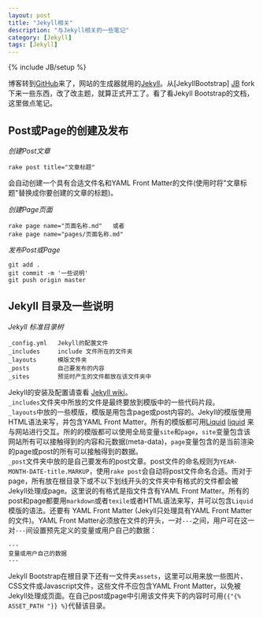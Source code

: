 ```yaml
---
layout: post
title: "Jekyll相关"
description: "与Jekyll相关的一些笔记"
category: [Jekyll]
tags: [Jekyll]
---
```

{% include JB/setup %}

博客转到[GitHub][github]来了，网站的生成器就用的[Jekyll][jekyll]。从[JekyllBootstrap] [JB] fork下来一些东西，改了改主题，就算正式开工了。看了看Jekyll Bootstrap的文档，这里做点笔记。

[github]: https://github.com "GitHub"
[jekyll]: https://github.com/mojombo/jekyll/ "Jekyll"
[JB]: http://jekyllbootstrap.com "Jekyll Bootstrap"

## Post或Page的创建及发布 ##

_创建Post文章_

	rake post title="文章标题"
	
会自动创建一个具有合适文件名和YAML Front Matter的文件(使用时将"文章标题"替换成你要创建的文章的标题)。

_创建Page页面_

	rake page name="页面名称.md"   或者
	rake page name="pages/页面名称.md"

_发布Post或Page_

	git add .
	git commit -m '一些说明'
	git push origin master



## Jekyll 目录及一些说明 ##

_Jekyll 标准目录树_

	_config.yml   Jekyll的配置文件
	_includes     include 文件所在的文件夹
	_layouts      模版文件夹
	_posts        自己要发布的内容
	_sites        预览时产生的文件都放在该文件夹中

Jekyll的安装及配置请查看 [Jekyll wiki][jekyll wiki]。  
`_includes`文件夹中所放的文件是最终要放到模版中的一些代码片段。  
`_layouts`中放的一些模版，模版是用包含page或post内容的。Jekyll的模版使用HTML语法来写，并包含YAML Front Matter。所有的模版都可用[Liquid] [liquid] 来与网站进行交互。所的的模版都可以使用全局变量`site`和`page`，`site`变量包含该网站所有可以接触得到的内容和元数据(meta-data)，`page`变量包含的是当前渲染的page或post的所有可以接触得到的数据。  
`_post`文件夹中放的是自己要发布的post文章。post文件的命名规则为`YEAR-MONTH-DATE-title.MARKUP`，使用`rake post`会自动将post文件命名合适。而对于page，所有放在根目录下或不以下划线开头的文件夹中有格式的文件都会被Jekyll处理成page。这里说的有格式是指文件含有YAML Front Matter。所有的post和page都要用`markdown`或者`texile`或者HTML语法来写，并可以包含`Liquid`模版的语法。还要有 YAML Front Matter (Jekyll只处理具有YAML Front Matter的文件)。YAML Front Matter必须放在文件的开头，一对`---`之间，用户可在这一对`---`间设置预先定义的变量或用户自己的数据：

	---
	变量或用户自己的数据
	---
	
Jekyll Bootstrap在根目录下还有一文件夹`assets`，这里可以用来放一些图片、CSS文件或Javascript文件，这些文件不应包含YAML Front Matter，以免被Jekyll处理成页面。在自己post或page中引用该文件夹下的内容时可用`{{"{% ASSET_PATH "}} %}`代替该目录。

[jekyll wiki]: https://github.com/mojombo/jekyll/wiki/
[liquid]: http://liquidmarkup.org/

